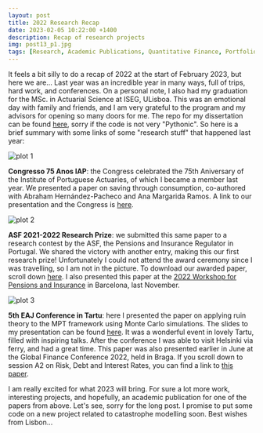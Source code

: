 ```yaml
---
layout: post
title: 2022 Research Recap 
date: 2023-02-05 10:22:00 +1400
description: Recap of research projects 
img: post13_p1.jpg
tags: [Research, Academic Publications, Quantitative Finance, Portfolio Management, Behavioral Science, Actuarial Science, Pensions]
---
```



It feels a bit silly to do a recap of 2022 at the start of February 2023, but here we are... Last year was an incredible year in many ways, full of trips, hard work, and conferences. On a personal note, I also had my graduation for the MSc. in Actuarial Science at ISEG, ULisboa. This was an emotional day with family and friends, and I am very grateful to the program and my advisors for opening so many doors for me. The repo for my dissertation can be found [here](https://github.com/rcarcacheflores/ISEG-Dissertation), sorry if the code is not very "Pythonic". So here is a brief summary with some links of some "research stuff" that happened last year: 


![plot 1]({{site.baseurl}}/assets/img/post13_p2.jpg)


**Congresso 75 Anos IAP**: the Congress celebrated the 75th Aniversary of the Institute of Portuguese Actuaries, of which I became a member last year. We presented a paper on saving through consumption, co-authored with Abraham Hernández-Pacheco and Ana Margarida Ramos. A link to our presentation and the Congress is [here](https://75anos2020iap.org/comunicacoes-ao-congresso/abraham-hernandez-pacheco/). 


![plot 2]({{site.baseurl}}/assets/img/post13_p3.png)


**ASF 2021-2022 Research Prize**: we submitted this same paper to a research contest by the ASF, the Pensions and Insurance Regulator in Portugal. We shared the victory with another entry, making this our first research prize! Unfortunately I could not attend the award ceremony since I was travelling, so I am not in the picture. To download our awarded paper, scroll down [here](https://1edicaopremioasf.admeus.pt/). I also presented this paper at the [2022 Workshop for Pensions and Insurance](https://www.ub.edu/pai/programme/) in Barcelona, last November.


![plot 3]({{site.baseurl}}/assets/img/post13_p4.jpg)

**5th EAJ Conference in Tartu**: here I presented the paper on applying ruin theory to the MPT framework using Monte Carlo simulations. The slides to my presentation can be found [here](https://sisu.ut.ee/sites/default/files/eaj-conference/files/eaj2022-presentations.pdf). It was a wonderful event in lovely Tartu, filled with inspiring talks. After the conference I was able to visit Helsinki via ferry, and had a great time. This paper was also presented earlier in June at the Global Finance Conference 2022, held in Braga. If you scroll down to session A2 on Risk, Debt and Interest Rates, you can find a link to [this paper](https://www.glofin.org/copy-of-gfc-2022-program-1).


I am really excited for what 2023 will bring. For sure a lot more work, interesting projects, and hopefully, an academic publication for one of the papers from above. Let's see, sorry for the long post. I promise to put some code on a new project related to catastrophe modelling soon. Best wishes from Lisbon...

